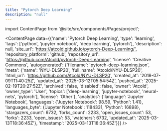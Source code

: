 ```yaml
---
title: "Pytorch Deep Learning"
description: "null"
---
```

import ContentPage from '@site/src/components/Pages/project';

<ContentPage
    data={{'name': 'Pytorch Deep Learning', 'type': 'learning', 'tags': ['python', 'jupyter notebook', 'deep learning', 'pytorch'], 'description': null, 'site_url': 'https://atcold.github.io/pytorch-Deep-Learning/', 'repository_platform': 'github', 'repository_url': 'https://github.com/Atcold/pytorch-Deep-Learning', 'license': 'Creative Commons', 'autogenerated': {'filename': 'pytorch-deep-learning.json', 'meta': {'name': 'NYU-DLSP20', 'full_name': 'Atcold/NYU-DLSP20', 'html_url': 'https://github.com/Atcold/NYU-DLSP20', 'created_at': '2018-07-09T11:40:25Z', 'updated_at': '2025-03-12T05:54:54Z', 'pushed_at': '2025-02-19T20:27:52Z', 'archived': false, 'disabled': false, 'owner': 'Atcold', 'owner_type': 'User', 'topics': ['deep-learning', 'jupyter-notebook', 'neural-nets', 'pytorch'], 'license': 'Other'}, 'analytics': {'language': 'Jupyter Notebook', 'languages': {'Jupyter Notebook': 98.59, 'Python': 1.41}, 'languages_byte': {'Jupyter Notebook': 1184331, 'Python': 16898}, 'stargazers_count': 6732, 'forks_count': 2233, 'open_issues_count': 53, 'forks': 2233, 'open_issues': 53, 'watchers': 6732, 'updated_at': '2025-03-13T18:36:45Z'}, 'timestamp': '2025-03-13T18:36:45Z'}}}
/>
